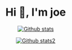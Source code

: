 <div align="center">
<h1>Hi 👋, I'm joe</h1>

<div align="center">

<a href="">![Github stats](https://github-readme-stats.vercel.app/api?username=PanagiotisDrakatos&theme=blue-green)</a>

<a href="">![Github stats2](https://github-readme-streak-stats.herokuapp.com/?user=PanagiotisDrakatos&theme=blue-green)</a>
</div>
